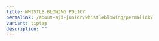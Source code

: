 ```yaml
---
title: WHISTLE BLOWING POLICY
permalink: /about-sji-junior/whistleblowing/permalink/
variant: tiptap
description: ""
---
```

